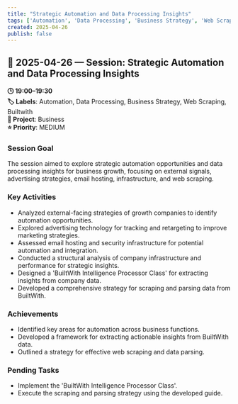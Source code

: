```yaml
---
title: "Strategic Automation and Data Processing Insights"
tags: ['Automation', 'Data Processing', 'Business Strategy', 'Web Scraping', 'Builtwith']
created: 2025-04-26
publish: false
---
```


## 📅 2025-04-26 — Session: Strategic Automation and Data Processing Insights

**🕒 19:00–19:30**  
**🏷️ Labels**: Automation, Data Processing, Business Strategy, Web Scraping, Builtwith  
**📂 Project**: Business  
**⭐ Priority**: MEDIUM  


### Session Goal
The session aimed to explore strategic automation opportunities and data processing insights for business growth, focusing on external signals, advertising strategies, email hosting, infrastructure, and web scraping.

### Key Activities
- Analyzed external-facing strategies of growth companies to identify automation opportunities.
- Explored advertising technology for tracking and retargeting to improve marketing strategies.
- Assessed email hosting and security infrastructure for potential automation and integration.
- Conducted a structural analysis of company infrastructure and performance for strategic insights.
- Designed a 'BuiltWith Intelligence Processor Class' for extracting insights from company data.
- Developed a comprehensive strategy for scraping and parsing data from BuiltWith.

### Achievements
- Identified key areas for automation across business functions.
- Developed a framework for extracting actionable insights from BuiltWith data.
- Outlined a strategy for effective web scraping and data parsing.

### Pending Tasks
- Implement the 'BuiltWith Intelligence Processor Class'.
- Execute the scraping and parsing strategy using the developed guide.

